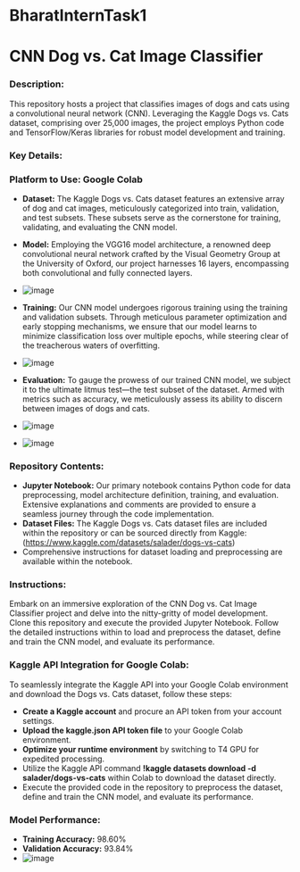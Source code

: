 # BharatInternTask1


# CNN Dog vs. Cat Image Classifier

### Description:
This repository hosts a project that classifies images of dogs and cats using a convolutional neural network (CNN). Leveraging the Kaggle Dogs vs. Cats dataset, comprising over 25,000 images, the project employs Python code and TensorFlow/Keras libraries for robust model development and training.

### Key Details:
### **Platform to Use:** Google Colab 
- **Dataset:** The Kaggle Dogs vs. Cats dataset features an extensive array of dog and cat images, meticulously categorized into train, validation, and test subsets. These subsets serve as the cornerstone for training, validating, and evaluating the CNN model.
- **Model:** Employing the VGG16 model architecture, a renowned deep convolutional neural network crafted by the Visual Geometry Group at the University of Oxford, our project harnesses 16 layers, encompassing both convolutional and fully connected layers.
- ![image](https://github.com/Nikhildsaroj/CNN-Dog-vs.-Cat-Image-Classifier/assets/148480961/fcdbb34e-dbbe-438f-a6e3-d470d804b97a)

- **Training:** Our CNN model undergoes rigorous training using the training and validation subsets. Through meticulous parameter optimization and early stopping mechanisms, we ensure that our model learns to minimize classification loss over multiple epochs, while steering clear of the treacherous waters of overfitting.
- ![image](https://github.com/Nikhildsaroj/CNN-Dog-vs.-Cat-Image-Classifier/assets/148480961/7b8215b1-27ee-41a2-bc8d-4d81d5f70149)

- **Evaluation:** To gauge the prowess of our trained CNN model, we subject it to the ultimate litmus test—the test subset of the dataset. Armed with metrics such as accuracy, we meticulously assess its ability to discern between images of dogs and cats.
- ![image](https://github.com/Nikhildsaroj/CNN-Dog-vs.-Cat-Image-Classifier/assets/148480961/0c150a4c-f6eb-4b7e-8e32-b27305eee58e)

- ![image](https://github.com/Nikhildsaroj/CNN-Dog-vs.-Cat-Image-Classifier/assets/148480961/6a69bb7e-bc93-450e-815a-44d14da3471c)



### Repository Contents:
- **Jupyter Notebook:** Our primary notebook contains Python code for data preprocessing, model architecture definition, training, and evaluation. Extensive explanations and comments are provided to ensure a seamless journey through the code implementation.
- **Dataset Files:** The Kaggle Dogs vs. Cats dataset files are included within the repository or can be sourced directly from Kaggle: (https://www.kaggle.com/datasets/salader/dogs-vs-cats)
- Comprehensive instructions for dataset loading and preprocessing are available within the notebook.

### Instructions:
Embark on an immersive exploration of the CNN Dog vs. Cat Image Classifier project and delve into the nitty-gritty of model development. Clone this repository and execute the provided Jupyter Notebook. Follow the detailed instructions within to load and preprocess the dataset, define and train the CNN model, and evaluate its performance.

### Kaggle API Integration for Google Colab:
To seamlessly integrate the Kaggle API into your Google Colab environment and download the Dogs vs. Cats dataset, follow these steps:
- **Create a Kaggle account** and procure an API token from your account settings.
- **Upload the kaggle.json API token file** to your Google Colab environment.
- **Optimize your runtime environment** by switching to T4 GPU for expedited processing.
- Utilize the Kaggle API command **!kaggle datasets download -d salader/dogs-vs-cats** within Colab to download the dataset directly.
- Execute the provided code in the repository to preprocess the dataset, define and train the CNN model, and evaluate its performance.

### Model Performance:
- **Training Accuracy:** 98.60%
- **Validation Accuracy:** 93.84%
- ![image](https://github.com/Nikhildsaroj/CNN-Dog-vs.-Cat-Image-Classifier/assets/148480961/7cf4eef3-0012-4351-9233-c0ef74edfa4b)


